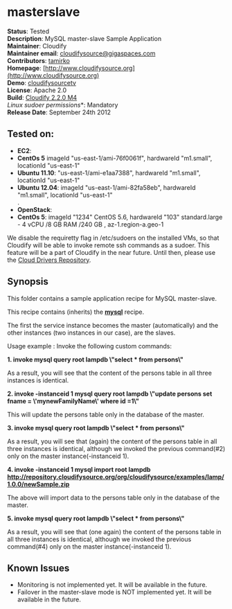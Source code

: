 # masterslave 

**Status**: Tested  
**Description**: MySQL master-slave Sample Application  
**Maintainer**:       Cloudify  
**Maintainer email**: cloudifysource@gigaspaces.com  
**Contributors**:  [tamirko](https://github.com/tamirko)  
**Homepage**:   [http://www.cloudifysource.org](http://www.cloudifysource.org)  
**Demo**: [cloudifysourcetv](http://www.cloudifysource.org/cloudifysourcetv#6Li_lCZXaKY)   
**License**:      Apache 2.0   
**Build**:  [Cloudify 2.2.0 M4](http://repository.cloudifysource.org/org/cloudifysource/2.2.0/gigaspaces-cloudify-2.2.0-m4-b2493-77.zip)   
**Linux* sudoer permissions**:	Mandatory     
**Release Date**: September 24th 2012  


Tested on:
--------

* <strong>EC2</strong>: 
 * <strong>CentOs 5</strong> imageId "us-east-1/ami-76f0061f", hardwareId "m1.small", locationId "us-east-1"  
 * <strong>Ubuntu 11.10</strong>: "us-east-1/ami-e1aa7388", hardwareId "m1.small", locationId "us-east-1"  
 * <strong>Ubuntu 12.04</strong>: imageId "us-east-1/ami-82fa58eb", hardwareId "m1.small", locationId "us-east-1"  
.
* <strong>OpenStack</strong>:  
 * <strong>CentOs 5</strong>: imageId "1234" CentOS 5.6, hardwareId "103" standard.large - 4 vCPU /8 GB RAM /240 GB , az-1.region-a.geo-1 

We disable the requiretty flag in /etc/sudoers on the installed VMs, so that Cloudify will be able to invoke remote ssh commands as a sudoer. This feature will be a part of Cloudify in the near future.
Until then, please use the [Cloud Drivers Repository](https://github.com/CloudifySource/cloudify-cloud-drivers). 


Synopsis
--------

This folder contains a sample application recipe for MySQL master-slave.

This recipe contains (inherits) the **[mysql](../../services/mysql/README.md)** recipe.

The first the service instance becomes the master (automatically) and the other instances (two instances in our case), are the slaves.

Usage example : 
 Invoke the following custom commands:
 
 <strong>1. invoke mysql query root lampdb \\\"select * from persons\\\"</strong>
   
   As a result, you will see that the content of the persons table in all three instances is identical.
 
 <strong>2. invoke -instanceid 1 mysql query root lampdb \\\"update persons set fname = \\\'mynewFamilyName\\\' where id =1\\\"</strong>
   
   This will update the persons table only in the database of the master.
   
 <strong>3. invoke mysql query root lampdb \\\"select * from persons\\\"</strong>
   
   As a result, you will see that (again) the content of the persons table in all three instances is identical, 
   although we invoked the previous command(#2) only on the master instance(-instanceid 1).
 
 <strong>4. invoke -instanceid 1 mysql import root lampdb http://repository.cloudifysource.org/org/cloudifysource/examples/lamp/1.0.0/newSample.zip</strong>
   
   The above will import data to the persons table only in the database of the master. 
 
 <strong>5. invoke mysql query root lampdb \\\"select * from persons\\\"</strong>
   
   As a result, you will see that (one again) the content of the persons table in all three instances is identical, 
   although we invoked the previous command(#4) only on the master instance(-instanceid 1).

 
## Known Issues

 * Monitoring is not implemented yet. It will be available in the future.  
 * Failover in the master-slave mode is NOT implemented yet. It will be available in the future.  
 


